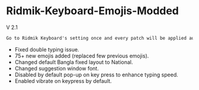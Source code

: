 # Ridmik-Keyboard-Emojis-Modded
V 2.1
```diff
Go to Ridmik Keyboard's setting once and every patch will be applied automatically.
```
- Fixed double typing issue.
- 75+ new emojis added (replaced few previous emojis).
- Changed default Bangla fixed layout to National.
- Changed suggestion window font.
- Disabled by default pop-up on key press to enhance typing speed.
- Enabled vibrate on keypress by default.
